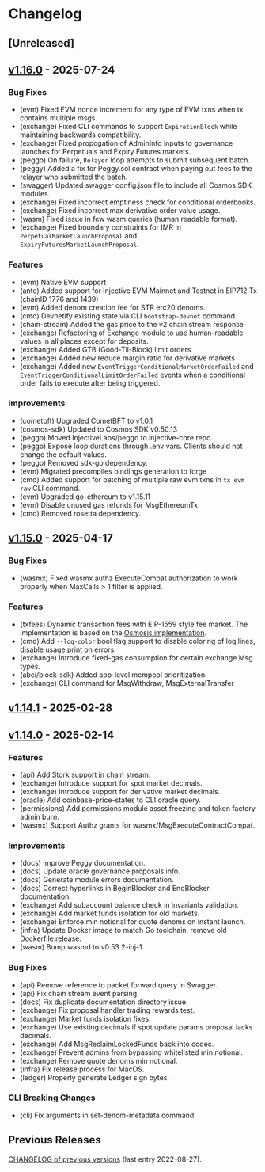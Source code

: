 <!--
Guiding Principles:

Changelogs are for humans, not machines.
There should be an entry for every single version.
The same types of changes should be grouped.
Versions and sections should be linkable.
The latest version comes first.
The release date of each version is displayed.

Usage:

Change log entries are to be added to the Unreleased section under the
appropriate stanza (see below). Each entry is required to include a tag and
the Github PR reference in the following format:

* (<tag>) \#<pr-number> message

The tag should consist of where the change is being made ex. (exchange), (iavl), (rpc)
The PR numbers must be later be link-ified during the release process so you do
not have to worry about including a link manually, but you can if you wish.

Types of changes (Stanzas):

"Features" for new features.
"Improvements" for changes in existing functionality and performance improvements.
"Deprecated" for soon-to-be removed features.
"Bug Fixes" for any bug fixes, except security related.
"Security" for security related changes and exploit fixes. NOT EXPORTED in auto-publishing process.
"API Breaking" for breaking Protobuf, gRPC and REST routes and types used by end-users.
"CLI Breaking" for breaking CLI commands.
Ref: https://keepachangelog.com/en/1.1.0/
-->

# Changelog

## [Unreleased]

## [v1.16.0](https://github.com/InjectiveFoundation/injective-core/releases/tag/v1.16.0) - 2025-07-24

### Bug Fixes

- (evm)  Fixed EVM nonce increment for any type of EVM txns when tx contains multiple msgs.
- (exchange)  Fixed CLI commands to support `ExpirationBlock` while maintaining backwards compatibility.
- (exchange)  Fixed propogation of AdminInfo inputs to governance launches for Perpetuals and Expiry Futures markets.
- (peggo)  On failure, `Relayer` loop attempts to submit subsequent batch.
- (peggy)  Added a fix for Peggy.sol contract when paying out fees to the relayer who submitted the batch.
- (swagger)  Updated swagger config.json file to include all Cosmos SDK modules.
- (exchange)  Fixed incorrect emptiness check for conditional orderbooks.
- (exchange)  Fixed incorrect max derivative order value usage.
- (wasm)  Fixed issue in few wasm queries (human readable format).
- (exchange)  Fixed boundary constraints for IMR in `PerpetualMarketLaunchProposal` and `ExpiryFuturesMarketLaunchProposal`.

### Features

- (evm)  Native EVM support
- (ante)  Added support for Injective EVM Mainnet and Testnet in EIP712 Tx (chainID 1776 and 1439)
- (evm)  Added denom creation fee for STR erc20 denoms.
- (cmd)  Devnetify existing state via CLI `bootstrap-devnet` command.
- (chain-stream)  Added the gas price to the v2 chain stream response
- (exchange)  Refactoring of Exchange module to use human-readable values in all places except for deposits.
- (exchange)  Added GTB (Good-Til-Block) limit orders
- (exchange)  Added new reduce margin ratio for derivative markets
- (exchange)  Added new `EventTriggerConditionalMarketOrderFailed` and `EventTriggerConditionalLimitOrderFailed` events when a conditional order fails to execute after being triggered.

### Improvements

- (cometbft)  Upgraded CometBFT to v1.0.1
- (cosmos-sdk)  Updated to Cosmos SDK v0.50.13
- (peggo) Moved InjectiveLabs/peggo to injective-core repo.
- (peggo)  Expose loop durations through .env vars. Clients should not change the default values.
- (peggo)  Removed sdk-go dependency.
- (evm)  Migrated precompiles bindings generation to forge
- (cmd)  Added support for batching of multiple raw evm txns in `tx evm raw` CLI command.
- (evm)  Upgraded go-ethereum to v1.15.11
- (evm)  Disable unused gas refunds for MsgEthereumTx
- (cmd)  Removed rosetta dependency.

## [v1.15.0](https://github.com/InjectiveFoundation/injective-core/releases/tag/v1.15.0) - 2025-04-17

### Bug Fixes

- (wasmx)  Fixed wasmx authz ExecuteCompat authorization to work properly when MaxCalls > 1 filter is applied.

### Features

- (txfees)  Dynamic transaction fees with EIP-1559 style fee market. The implementation is based on the [Osmosis implementation](https://github.com/osmosis-labs/osmosis/tree/main/x/txfees).
- (cmd)  Add `--log-color` bool flag support to disable coloring of log lines, disable usage print on errors.
- (exchange)  Introduce fixed-gas consumption for certain exchange Msg types.
- (abci/block-sdk)  Added app-level mempool prioritization.
- (exchange)  CLI command for MsgWithdraw, MsgExternalTransfer

## [v1.14.1](https://github.com/InjectiveFoundation/injective-core/releases/tag/v1.14.1) - 2025-02-28

## [v1.14.0](https://github.com/InjectiveFoundation/injective-core/releases/tag/v1.14.0) - 2025-02-14

### Features

- (api)  Add Stork support in chain stream.
- (exchange)  Introduce support for spot market decimals.
- (exchange)  Introduce support for derivative market decimals.
- (oracle)  Add coinbase-price-states to CLI oracle query.
- (permissions)  Add permissions module asset freezing and token factory admin burn.
- (wasmx)  Support Authz grants for wasmx/MsgExecuteContractCompat.

### Improvements

- (docs)  Improve Peggy documentation.
- (docs)  Update oracle governance proposals info.
- (docs)  Generate module errors documentation.
- (docs)  Correct hyperlinks in BeginBlocker and EndBlocker documentation.
- (exchange)  Add subaccount balance check in invariants validation.
- (exchange)  Add market funds isolation for old markets.
- (exchange)  Enforce min notional for quote denoms on instant launch.
- (infra)  Update Docker image to match Go toolchain, remove old Dockerfile.release.
- (wasm)  Bump wasmd to v0.53.2-inj-1.

### Bug Fixes

- (api)  Remove reference to packet forward query in Swagger.
- (api)  Fix chain stream event parsing.
- (docs)  Fix duplicate documentation directory issue.
- (exchange)  Fix proposal handler trading rewards test.
- (exchange)  Market funds isolation fixes.
- (exchange)  Use existing decimals if spot update params proposal lacks decimals.
- (exchange)  Add MsgReclaimLockedFunds back into codec.
- (exchange)  Prevent admins from bypassing whitelisted min notional.
- (exchange)  Remove quote denoms min notional.
- (infra)  Fix release process for MacOS.
- (ledger)  Properly generate Ledger sign bytes.

### CLI Breaking Changes

- (cli)  Fix arguments in set-denom-metadata command.

## Previous Releases

[CHANGELOG of previous versions](https://github.com/InjectiveFoundation/injective-core/blob/v1.8/CHANGELOG.md#v17---2022-08-27) (last entry 2022-08-27).
